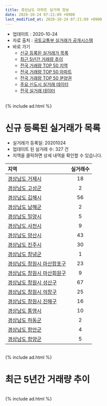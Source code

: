 ```yaml
---
title: 경상남도 아파트 실거래 정보
date: 2020-10-24 07:21:09 +0900
last_modified_at: 2020-10-24 07:21:09 +0900
---
```


* 업데이트 : 2020-10-24
* 자료 출처 : [국토교통부 실거래가 공개시스템](http://rt.molit.go.kr)
* 바로 가기
    * [신규 등록된 실거래가 목록](#신규-등록된-실거래가-목록)
    * [최근 5년간 거래량 추이](#최근-5년간-거래량-추이)
    * [전국 거래량 TOP 50 지역](https://inasie.github.io/apt-trade-info/최근-3개월-전국에서-가장-거래가-많이-발생한-지역)
    * [전국 거래량 TOP 50 아파트](https://inasie.github.io/apt-trade-info/최근-3개월-전국에서-가장-거래가-많이-발생한-아파트)
    * [전국 거래량 TOP 50 분양권](https://inasie.github.io/apt-trade-info/최근-3개월-전국에서-가장-거래가-많이-발생한-분양권)
    * [주요 신도시 실거래 데이터](https://inasie.github.io/apt-trade-info/주요-신도시)
    * [전국 실거래 데이터](https://inasie.github.io/apt-trade-info/전국)

<br>
{% include ad.html %}
<br>

# 신규 등록된 실거래가 목록
* 실거래가 등록일: 20201024
* 업데이트 된 실거래 수: 327 건
* 지역을 클릭하면 상세 내역을 확인할 수 있습니다.


|지역|실거래수|
|:---|:---:|
|[경상남도 거제시](https://inasie.github.io/apt-trade-info/경상남도-거제시)|18|
|[경상남도 고성군](https://inasie.github.io/apt-trade-info/경상남도-고성군)|2|
|[경상남도 김해시](https://inasie.github.io/apt-trade-info/경상남도-김해시)|56|
|[경상남도 남해군](https://inasie.github.io/apt-trade-info/경상남도-남해군)|2|
|[경상남도 밀양시](https://inasie.github.io/apt-trade-info/경상남도-밀양시)|5|
|[경상남도 사천시](https://inasie.github.io/apt-trade-info/경상남도-사천시)|9|
|[경상남도 양산시](https://inasie.github.io/apt-trade-info/경상남도-양산시)|43|
|[경상남도 진주시](https://inasie.github.io/apt-trade-info/경상남도-진주시)|30|
|[경상남도 창녕군](https://inasie.github.io/apt-trade-info/경상남도-창녕군)|1|
|[경상남도 창원시 마산합포구](https://inasie.github.io/apt-trade-info/경상남도-창원시-마산합포구)|23|
|[경상남도 창원시 마산회원구](https://inasie.github.io/apt-trade-info/경상남도-창원시-마산회원구)|9|
|[경상남도 창원시 성산구](https://inasie.github.io/apt-trade-info/경상남도-창원시-성산구)|67|
|[경상남도 창원시 의창구](https://inasie.github.io/apt-trade-info/경상남도-창원시-의창구)|25|
|[경상남도 창원시 진해구](https://inasie.github.io/apt-trade-info/경상남도-창원시-진해구)|16|
|[경상남도 통영시](https://inasie.github.io/apt-trade-info/경상남도-통영시)|10|
|[경상남도 하동군](https://inasie.github.io/apt-trade-info/경상남도-하동군)|2|
|[경상남도 함안군](https://inasie.github.io/apt-trade-info/경상남도-함안군)|4|
|[경상남도 함양군](https://inasie.github.io/apt-trade-info/경상남도-함양군)|5|


<br>
{% include ad.html %}
<br>

# 최근 5년간 거래량 추이


<div style="width:100%;">
    <canvas id="deal_progress" height="200"></canvas>
</div>

<script>
new Chart(document.getElementById("deal_progress"), {
    type: 'line',
    data: {
        labels: ['201510','201511','201512','201601','201602','201603','201604','201605','201606','201607','201608','201609','201610','201611','201612','201701','201702','201703','201704','201705','201706','201707','201708','201709','201710','201711','201712','201801','201802','201803','201804','201805','201806','201807','201808','201809','201810','201811','201812','201901','201902','201903','201904','201905','201906','201907','201908','201909','201910','201911','201912','202001','202002','202003','202004','202005','202006','202007','202008','202009','202010'],
        datasets: [{
            label: '매매',
            pointRadius: 1,
            data: [4621, 3457, 2720, 2523, 2431, 3485, 2990, 2692, 2804, 2886, 3151, 3203, 3913, 3355, 2499, 2097, 2723, 3184, 2449, 2611, 2666, 2477, 2403, 2293, 1953, 2159, 1903, 3061, 2498, 3277, 2518, 2670, 2265, 2174, 2163, 2368, 3184, 2648, 2288, 2778, 2819, 3412, 2737, 2738, 2646, 2846, 2946, 2889, 4816, 5791, 4572, 3763, 4231, 3019, 3072, 4257, 7012, 6092, 3904, 4310, 1737],
            borderColor: "rgba(255, 201, 14, 1)",
            backgroundColor: "rgba(255, 201, 14, 0.5)",
            fill: false,
            lineTension: 0
        },{
            label: '전월세',
            pointRadius: 1,
            data: [2388, 2403, 2406, 2587, 2368, 2467, 2371, 2073, 1956, 2097, 2071, 2036, 2536, 2265, 2455, 2251, 2836, 2633, 2322, 2429, 2543, 2629, 2577, 2643, 2324, 2840, 2729, 3308, 2774, 3280, 2836, 2754, 2527, 2609, 2440, 2243, 2755, 2409, 2769, 3482, 3186, 3240, 2887, 2894, 2990, 3218, 3093, 2777, 3329, 3421, 3554, 3432, 4112, 3188, 3026, 2899, 3321, 3604, 3084, 2276, 949],
            borderColor: "rgba(0, 141, 185, 1)",
            backgroundColor: "rgba(0, 141, 185, 0.5)",
            fill: false,
            lineTension: 0
        }
        ]
    },
    options: {
        responsive: true,
        title: {
            display: false
        },
        tooltips: {
            mode: 'index',
            intersect: false
        },
        hover: {
            mode: 'nearest',
            intersect: true
        },
        scales: {
            xAxes: [{
                display: true,
                scaleLabel: {
                    display: true,
                    labelString: '년/월'
                }
            }],
            yAxes: [{
                display: true,
                ticks: {
                    suggestedMin: 0,
                },
                scaleLabel: {
                    display: true,
                    labelString: '실거래 수'
                }
            }]
        }
    }
});

</script>


<br>
{% include ad.html %}
<br>

